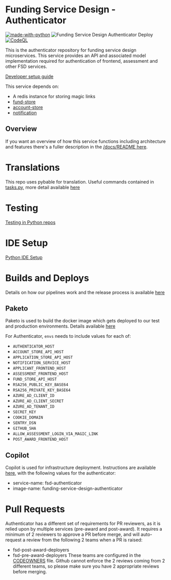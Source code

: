 # Funding Service Design - Authenticator

[![made-with-python](https://img.shields.io/badge/Made%20with-Python-1f425f.svg)](https://www.python.org/)
![Funding Service Design Authenticator Deploy](https://github.com/communitiesuk/funding-service-design-authenticator/actions/workflows/deploy.yml/badge.svg)
[![CodeQL](https://github.com/communitiesuk/funding-service-design-authenticator/actions/workflows/codeql-analysis.yml/badge.svg)](https://github.com/communitiesuk/funding-service-design-autheticator/actions/workflows/codeql-analysis.yml)

This is the authenticator repository for funding service design microservices. This service provides an API and associated model implementation required for authentication of frontend, assessment and other FSD services.

[Developer setup guide](https://github.com/communitiesuk/funding-service-design-workflows/blob/main/readmes/python-repos-setup.md)

This service depends on:
- A redis instance for storing magic links
- [fund-store](https://github.com/communitiesuk/funding-service-design-fund-store)
- [account-store](https://github.com/communitiesuk/funding-service-design-account-store)
- [notification](https://github.com/communitiesuk/funding-service-design-notification)

## Overview

If you want an overview of how this service functions including architecture and features there's a fuller description in the [/docs/README here](/docs/README.md).


# Translations

This repo uses pybable for translation. Useful commands contained in [tasks.py](./taskspy), more detail available [here](https://dluhcdigital.atlassian.net/wiki/spaces/FS/pages/79174033/How+to+update+Welsh+translations+in+Access+Funding)


# Testing
[Testing in Python repos](https://github.com/communitiesuk/funding-service-design-workflows/blob/main/readmes/python-repos-db-development.md)


# IDE Setup
[Python IDE Setup](https://github.com/communitiesuk/funding-service-design-workflows/blob/main/readmes/python-repos-ide-setup.md)


# Builds and Deploys
Details on how our pipelines work and the release process is available [here](https://dluhcdigital.atlassian.net/wiki/spaces/FS/pages/73695505/How+do+we+deploy+our+code+to+prod)
## Paketo
Paketo is used to build the docker image which gets deployed to our test and production environments. Details available [here](https://github.com/communitiesuk/funding-service-design-workflows/blob/main/readmes/python-repos-paketo.md)

For Authenticator,
`envs` needs to include values for each of:
- `AUTHENTICATOR_HOST`
- `ACCOUNT_STORE_API_HOST`
- `APPLICATION_STORE_API_HOST`
- `NOTIFICATION_SERVICE_HOST`
- `APPLICANT_FRONTEND_HOST`
- `ASSESSMENT_FRONTEND_HOST`
- `FUND_STORE_API_HOST`
- `RSA256_PUBLIC_KEY_BASE64`
- `RSA256_PRIVATE_KEY_BASE64`
- `AZURE_AD_CLIENT_ID`
- `AZURE_AD_CLIENT_SECRET`
- `AZURE_AD_TENANT_ID`
- `SECRET_KEY`
- `COOKIE_DOMAIN`
- `SENTRY_DSN`
- `GITHUB_SHA`
- `ALLOW_ASSESSMENT_LOGIN_VIA_MAGIC_LINK`
- `POST_AWARD_FRONTEND_HOST`
## Copilot
Copilot is used for infrastructure deployment. Instructions are available [here](https://github.com/communitiesuk/funding-service-design-workflows/blob/main/readmes/python-repos-copilot.md), with the following values for the authenticator:
- service-name: fsd-authenticator
- image-name: funding-service-design-authenticator

# Pull Requests
Authenticator has a different set of requirements for PR reviewers, as it is relied upon by multiple services (pre-award and post-award). It requires a minimum of 2 reviewers to approve a PR before merge, and will auto-request a review from the following 2 teams when a PR is raised:
- fsd-post-award-deployers
- fsd-pre-award-deployers
These teams are configured in the [CODEOWNERS](./.github/CODEOWNERS) file.
Github cannot enforce the 2 reviews coming from 2 different teams, so please make sure you have 2 appropriate reviews before merging.